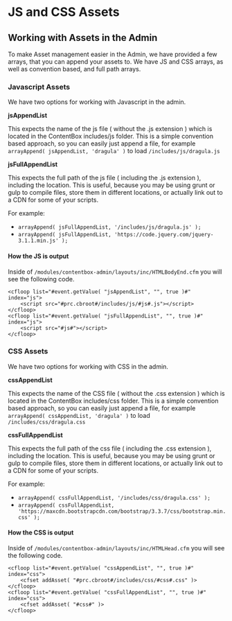 # JS and CSS Assets

## Working with Assets in the Admin

To make Asset management easier in the Admin, we have provided a few arrays, that you can append your assets to. We have JS and CSS arrays, as well as convention based, and full path arrays.

### Javascript Assets

We have two options for working with Javascript in the admin.

**jsAppendList**

This expects the name of the js file \( without the .js extension \) which is located in the ContentBox includes/js folder. This is a simple convention based approach, so you can easily just append a file, for example `arrayAppend( jsAppendList, 'dragula' )` to load `/includes/js/dragula.js`

**jsFullAppendList**

This expects the full path of the js file \( including the .js extension \), including the location. This is useful, because you may be using grunt or gulp to compile files, store them in different locations, or actually link out to a CDN for some of your scripts.

For example:

* `arrayAppend( jsFullAppendList, '/includes/js/dragula.js' );`
* `arrayAppend( jsFullAppendList, 'https://code.jquery.com/jquery-3.1.1.min.js' );`

#### How the JS is output

Inside of `/modules/contentbox-admin/layouts/inc/HTMLBodyEnd.cfm` you will see the following code.

```text
<cfloop list="#event.getValue( "jsAppendList", "", true )#" index="js">
    <script src="#prc.cbroot#/includes/js/#js#.js"></script>
</cfloop>
<cfloop list="#event.getValue( "jsFullAppendList", "", true )#" index="js">
    <script src="#js#"></script>
</cfloop>
```

### CSS Assets

We have two options for working with CSS in the admin.

**cssAppendList**

This expects the name of the CSS file \( without the .css extension \) which is located in the ContentBox includes/css folder. This is a simple convention based approach, so you can easily just append a file, for example `arrayAppend( cssAppendList, 'dragula' )` to load `/includes/css/dragula.css`

**cssFullAppendList**

This expects the full path of the css file \( including the .css extension \), including the location. This is useful, because you may be using grunt or gulp to compile files, store them in different locations, or actually link out to a CDN for some of your scripts.

For example:

* `arrayAppend( cssFullAppendList, '/includes/css/dragula.css' );`
* `arrayAppend( cssFullAppendList, 'https://maxcdn.bootstrapcdn.com/bootstrap/3.3.7/css/bootstrap.min.css' );`

#### How the CSS is output

Inside of `/modules/contentbox-admin/layouts/inc/HTMLHead.cfm` you will see the following code.

```text
<cfloop list="#event.getValue( "cssAppendList", "", true )#" index="css">
    <cfset addAsset( "#prc.cbroot#/includes/css/#css#.css" )>
</cfloop>
<cfloop list="#event.getValue( "cssFullAppendList", "", true )#" index="css">
    <cfset addAsset( "#css#" )>
</cfloop>
```

